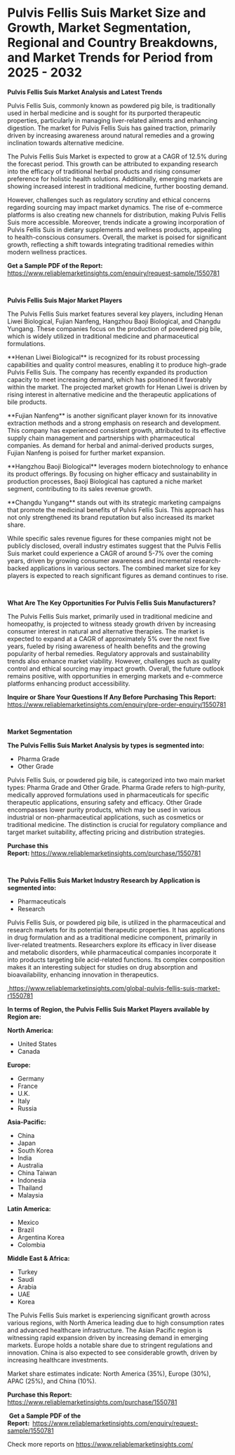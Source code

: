 <p><h1>Pulvis Fellis Suis Market Size and Growth, Market Segmentation, Regional and Country Breakdowns, and Market Trends for Period from 2025 -  2032</h1></p><p><strong>Pulvis Fellis Suis Market Analysis and Latest Trends</strong></p>
<p><p>Pulvis Fellis Suis, commonly known as powdered pig bile, is traditionally used in herbal medicine and is sought for its purported therapeutic properties, particularly in managing liver-related ailments and enhancing digestion. The market for Pulvis Fellis Suis has gained traction, primarily driven by increasing awareness around natural remedies and a growing inclination towards alternative medicine. </p><p>The Pulvis Fellis Suis Market is expected to grow at a CAGR of 12.5% during the forecast period. This growth can be attributed to expanding research into the efficacy of traditional herbal products and rising consumer preference for holistic health solutions. Additionally, emerging markets are showing increased interest in traditional medicine, further boosting demand. </p><p>However, challenges such as regulatory scrutiny and ethical concerns regarding sourcing may impact market dynamics. The rise of e-commerce platforms is also creating new channels for distribution, making Pulvis Fellis Suis more accessible. Moreover, trends indicate a growing incorporation of Pulvis Fellis Suis in dietary supplements and wellness products, appealing to health-conscious consumers. Overall, the market is poised for significant growth, reflecting a shift towards integrating traditional remedies within modern wellness practices.</p></p>
<p><strong>Get a Sample PDF of the Report:&nbsp;</strong> <a href="https://www.reliablemarketinsights.com/enquiry/request-sample/1550781?utm_campaign=2269&utm_medium=2&utm_source=Github&utm_content=ia&utm_term=01022025&utm_id=pulvis-fellis-suis">https://www.reliablemarketinsights.com/enquiry/request-sample/1550781</a></p>
<p>&nbsp;</p>
<p><strong>Pulvis Fellis Suis Major Market Players</strong></p>
<p><p>The Pulvis Fellis Suis market features several key players, including Henan Liwei Biological, Fujian Nanfeng, Hangzhou Baoji Biological, and Changdu Yungang. These companies focus on the production of powdered pig bile, which is widely utilized in traditional medicine and pharmaceutical formulations.</p><p>**Henan Liwei Biological** is recognized for its robust processing capabilities and quality control measures, enabling it to produce high-grade Pulvis Fellis Suis. The company has recently expanded its production capacity to meet increasing demand, which has positioned it favorably within the market. The projected market growth for Henan Liwei is driven by rising interest in alternative medicine and the therapeutic applications of bile products.</p><p>**Fujian Nanfeng** is another significant player known for its innovative extraction methods and a strong emphasis on research and development. This company has experienced consistent growth, attributed to its effective supply chain management and partnerships with pharmaceutical companies. As demand for herbal and animal-derived products surges, Fujian Nanfeng is poised for further market expansion.</p><p>**Hangzhou Baoji Biological** leverages modern biotechnology to enhance its product offerings. By focusing on higher efficacy and sustainability in production processes, Baoji Biological has captured a niche market segment, contributing to its sales revenue growth.</p><p>**Changdu Yungang** stands out with its strategic marketing campaigns that promote the medicinal benefits of Pulvis Fellis Suis. This approach has not only strengthened its brand reputation but also increased its market share.</p><p>While specific sales revenue figures for these companies might not be publicly disclosed, overall industry estimates suggest that the Pulvis Fellis Suis market could experience a CAGR of around 5-7% over the coming years, driven by growing consumer awareness and incremental research-backed applications in various sectors. The combined market size for key players is expected to reach significant figures as demand continues to rise.</p></p>
<p>&nbsp;</p>
<p><strong>What Are The Key Opportunities For Pulvis Fellis Suis Manufacturers?</strong></p>
<p><p>The Pulvis Fellis Suis market, primarily used in traditional medicine and homeopathy, is projected to witness steady growth driven by increasing consumer interest in natural and alternative therapies. The market is expected to expand at a CAGR of approximately 5% over the next five years, fueled by rising awareness of health benefits and the growing popularity of herbal remedies. Regulatory approvals and sustainability trends also enhance market viability. However, challenges such as quality control and ethical sourcing may impact growth. Overall, the future outlook remains positive, with opportunities in emerging markets and e-commerce platforms enhancing product accessibility.</p></p>
<p><strong>Inquire or Share Your Questions If Any Before Purchasing This Report:</strong> <a href="https://www.reliablemarketinsights.com/enquiry/pre-order-enquiry/1550781?utm_campaign=2269&utm_medium=2&utm_source=Github&utm_content=ia&utm_term=01022025&utm_id=pulvis-fellis-suis">https://www.reliablemarketinsights.com/enquiry/pre-order-enquiry/1550781</a></p>
<p>&nbsp;</p>
<p><strong>Market Segmentation</strong></p>
<p><strong>The Pulvis Fellis Suis Market Analysis by types is segmented into:</strong></p>
<p><ul><li>Pharma Grade</li><li>Other Grade</li></ul></p>
<p><p>Pulvis Fellis Suis, or powdered pig bile, is categorized into two main market types: Pharma Grade and Other Grade. Pharma Grade refers to high-purity, medically approved formulations used in pharmaceuticals for specific therapeutic applications, ensuring safety and efficacy. Other Grade encompasses lower purity products, which may be used in various industrial or non-pharmaceutical applications, such as cosmetics or traditional medicine. The distinction is crucial for regulatory compliance and target market suitability, affecting pricing and distribution strategies.</p></p>
<p><strong>Purchase this Report:&nbsp;</strong><a href="https://www.reliablemarketinsights.com/purchase/1550781?utm_campaign=2269&utm_medium=2&utm_source=Github&utm_content=ia&utm_term=01022025&utm_id=pulvis-fellis-suis">https://www.reliablemarketinsights.com/purchase/1550781</a></p>
<p>&nbsp;</p>
<p><strong>The Pulvis Fellis Suis Market Industry Research by Application is segmented into:</strong></p>
<p><ul><li>Pharmaceuticals</li><li>Research</li></ul></p>
<p><p>Pulvis Fellis Suis, or powdered pig bile, is utilized in the pharmaceutical and research markets for its potential therapeutic properties. It has applications in drug formulation and as a traditional medicine component, primarily in liver-related treatments. Researchers explore its efficacy in liver disease and metabolic disorders, while pharmaceutical companies incorporate it into products targeting bile acid-related functions. Its complex composition makes it an interesting subject for studies on drug absorption and bioavailability, enhancing innovation in therapeutics.</p></p>
<p><a href="https://www.reliablemarketinsights.com/global-pulvis-fellis-suis-market-r1550781?utm_campaign=2269&utm_medium=2&utm_source=Github&utm_content=ia&utm_term=01022025&utm_id=pulvis-fellis-suis">&nbsp;https://www.reliablemarketinsights.com/global-pulvis-fellis-suis-market-r1550781</a></p>
<p><strong>In terms of Region, the Pulvis Fellis Suis Market Players available by Region are:</strong></p>
<p>
    <p> <strong> North America: </strong>
        <ul>
            <li>United States</li>
            <li>Canada</li>
        </ul>
        </p> 
    <p> <strong> Europe: </strong>
        <ul>
            <li>Germany</li>
            <li>France</li>
            <li>U.K.</li>
            <li>Italy</li>
            <li>Russia</li>
        </ul>
        </p> 
    <p> <strong> Asia-Pacific: </strong>
        <ul>
            <li>China</li>
            <li>Japan</li>
            <li>South Korea</li>
            <li>India</li>
            <li>Australia</li>
            <li>China Taiwan</li>
            <li>Indonesia</li>
            <li>Thailand</li>
            <li>Malaysia</li>
        </ul>
        </p> 
    <p> <strong> Latin America: </strong>
        <ul>
            <li>Mexico</li>
            <li>Brazil</li>
            <li>Argentina Korea</li>
            <li>Colombia</li>
        </ul>
        </p> 
    <p> <strong> Middle East & Africa: </strong>
        <ul>
            <li>Turkey</li>
            <li>Saudi</li>
            <li>Arabia</li>
            <li>UAE</li>
            <li>Korea</li>
        </ul>
    </p>
    </p>
<p><p>The Pulvis Fellis Suis market is experiencing significant growth across various regions, with North America leading due to high consumption rates and advanced healthcare infrastructure. The Asian Pacific region is witnessing rapid expansion driven by increasing demand in emerging markets. Europe holds a notable share due to stringent regulations and innovation. China is also expected to see considerable growth, driven by increasing healthcare investments. </p><p>Market share estimates indicate: North America (35%), Europe (30%), APAC (25%), and China (10%).</p></p>
<p><strong>Purchase this Report: </strong><a href="https://www.reliablemarketinsights.com/purchase/1550781?utm_campaign=2269&utm_medium=2&utm_source=Github&utm_content=ia&utm_term=01022025&utm_id=pulvis-fellis-suis">https://www.reliablemarketinsights.com/purchase/1550781</a></p>
<p>&nbsp;<strong>Get a Sample PDF of the Report:&nbsp;&nbsp;</strong><a href="https://www.reliablemarketinsights.com/enquiry/request-sample/1550781?utm_campaign=2269&utm_medium=2&utm_source=Github&utm_content=ia&utm_term=01022025&utm_id=pulvis-fellis-suis">https://www.reliablemarketinsights.com/enquiry/request-sample/1550781</a></p>
<p><strong></strong></p>
<p>Check more reports on <a href="https://www.reliablemarketinsights.com/?utm_campaign=2269&utm_medium=2&utm_source=Github&utm_content=ia&utm_term=01022025&utm_id=pulvis-fellis-suis">https://www.reliablemarketinsights.com/</a></p>